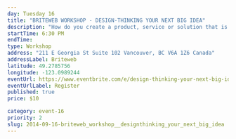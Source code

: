 ```yaml
---
day: Tuesday 16
title: "BRITEWEB WORKSHOP - DESIGN-THINKING YOUR NEXT BIG IDEA"
description: "How do you create a product, service or solution that is innovative, and that everyone wants? The most creative and successful entrepreneurs and business leaders use design thinking. Taught by Marica Rizzo and Alexis Young, the workshop will also feature local experts to help you craft your solutions."
startTime: 6:30 PM
endTime: 
type: Workshop
address: "211 E Georgia St Suite 102 Vancouver, BC V6A 1Z6 Canada"
addressLabel: Briteweb
latitude: 49.2785756
longitude: -123.0989244
eventUrl: https://www.eventbrite.com/e/design-thinking-your-next-big-idea-tickets-12585139491
eventUrlLabel: Register
published: true
price: $10

category: event-16
priority: 2
slug: 2014-09-16-briteweb_workshop__designthinking_your_next_big_idea
---
```

